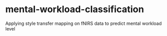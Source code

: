 # mental-workload-classification
Applying style transfer mapping on fNIRS data to predict mental workload level
